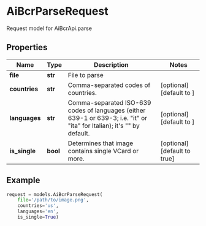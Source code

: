 # AiBcrParseRequest

Request model for AiBcrApi.parse

## Properties

Name | Type | Description | Notes
---- | ---- | ----------- | -----
**file** |**str** |File to parse |
**countries** |**str** |Comma-separated codes of countries. |[optional] [default to ]
**languages** |**str** |Comma-separated ISO-639 codes of languages (either 639-1 or 639-3; i.e. \"it\" or \"ita\" for Italian); it's \"\" by default.              |[optional] [default to ]
**is_single** |**bool** |Determines that image contains single VCard or more. |[optional] [default to true]

## Example
```python
request = models.AiBcrParseRequest(
    file='/path/to/image.png',
    countries='us',
    languages='en',
    is_single=True)
```
